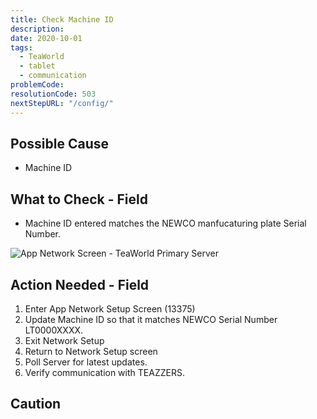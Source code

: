 ```yaml
---
title: Check Machine ID
description:
date: 2020-10-01
tags:
  - TeaWorld
  - tablet
  - communication
problemCode:
resolutionCode: 503
nextStepURL: "/config/"
---
```

## Possible Cause

- Machine ID

## What to Check - Field

- Machine ID entered matches the NEWCO manfucaturing plate Serial Number.

![App Network Screen - TeaWorld Primary Server](/images/app-network-setup-primary-server-tea-world.png)

## Action Needed - Field

1) Enter App Network Setup Screen (13375)
2) Update Machine ID so that it matches NEWCO Serial Number LT0000XXXX.
3) Exit Network Setup
4) Return to Network Setup screen
5) Poll Server for latest updates.
6) Verify communication with TEAZZERS.

## Caution
